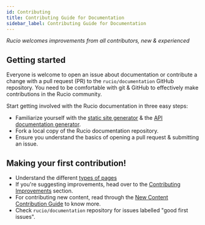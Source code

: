 ```yaml
---
id: Contributing
title: Contributing Guide for Documentation
sidebar_label: Contributing Guide for Documentation
---
```


*Rucio welcomes improvements from all contributors, new & experienced*

## Getting started

Everyone is welcome to open an issue about documentation or contribute a 
change with a pull request (PR) to the ``rucio/documentation`` GitHub 
repository. You need to be comfortable with git & GitHub to effectively 
make contributions in the Rucio community.

Start getting involved with the Rucio documentation in three easy steps:

- Familiarize yourself with the [static site generator](https://docusaurus.io/) & the [API documentation generator](https://www.sphinx-doc.org/en/master/index.html).
- Fork a local copy of the Rucio documentation repository.
- Ensure you understand the basics of opening a pull request & submitting an issue.

## Making your first contribution!

- Understand the different [types of pages](page-types)
- If you're suggesting improvements, head over to the [Contributing Improvements](contributing-improvements) 
section. 
- For contributing new content, read through the [New Content Contribution Guide](new-content-contribution-guide)
to know more.
- Check ``rucio/documentation`` repository for issues labelled "good first issues".
